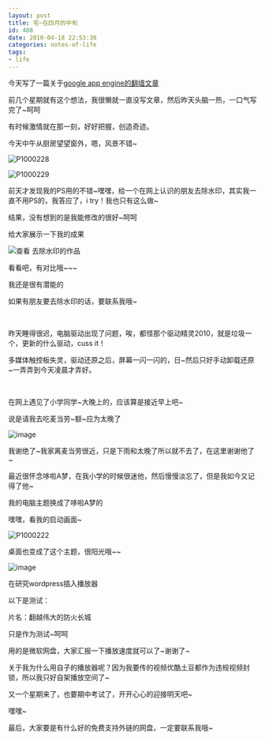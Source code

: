 ```yaml
---
layout: post
title: 宅~在四月的中旬
id: 408
date: 2010-04-18 22:53:30
categories: notes-of-life
tags:
- life
---
```


今天写了一篇关于[google app engine的翻墙文章](http://www.blueandhack.com/?p=382)

前几个星期就有这个想法，我很懒就一直没写文章，然后昨天头脑一热，一口气写完了~呵呵

有时候激情就在那一刻，好好把握，创造奇迹。<!-- more -->

今天中午从厨房望望窗外，嗯，风景不错~

![P1000228](https://cdn.blueandhack.com/wp-content/uploads/2010/04/P1000228_thumb.jpg)

![P1000229](https://cdn.blueandhack.com/wp-content/uploads/2010/04/P1000229_thumb.jpg)

前天才发现我的PS用的不错~嘿嘿，给一个在网上认识的朋友去除水印，其实我一直不用PS的，我答应了，i try！我也只有这么做~

结果，没有想到的是我能修改的很好~呵呵

给大家展示一下我的成果

![查看 去除水印的作品](https://cdn.blueandhack.com/wp-content/uploads/2010/04/InlineRepresentation025be74889f8473aabc61a10d4471987.jpg)

看看吧，有对比哦~~~

我还是很有潜能的

如果有朋友要去除水印的话，要联系我哦~

 

昨天睡得很迟，电脑驱动出现了问题，唉，都怪那个驱动精灵2010，就是垃圾一个，更新的什么驱动，cuss it！

多媒体触控板失灵，驱动还原之后，屏幕一闪一闪的，日~然后只好手动卸载还原~一弄弄到今天凌晨才弄好。

 

在网上遇见了小学同学~大晚上的，应该算是接近早上吧~

说是请我去吃麦当劳~额~应为太晚了

![image](https://cdn.blueandhack.com/wp-content/uploads/2010/04/image_thumb30.png)

我谢绝了~我家离麦当劳很近，只是下雨和太晚了所以就不去了，在这里谢谢他了~

最近很怀念哆啦A梦，在我小学的时候很迷他，然后慢慢淡忘了，但是我如今又记得了他~

我的电脑主题换成了哆啦A梦的

嘿嘿，看我的启动画面~

![P1000222](https://cdn.blueandhack.com/wp-content/uploads/2010/04/P1000222_thumb.jpg)

桌面也变成了这个主题，很阳光哦~~

![image](https://cdn.blueandhack.com/wp-content/uploads/2010/04/image_thumb31.png)

在研究wordpress插入播放器

以下是测试：

片名：翻越伟大的防火长城

只是作为测试~呵呵

用的是微软网盘，大家汇报一下播放速度就可以了~谢谢了~

关于我为什么用自子的播放器呢？因为我要传的视频优酷土豆都作为违规视频封锁，所以我只好自架播放空间了~



又一个星期来了，也要期中考试了，开开心心的迎接明天吧~

嘿嘿~

最后，大家要是有什么好的免费支持外链的网盘，一定要联系我哦~

